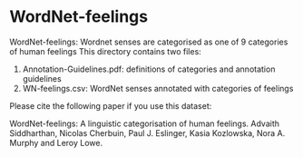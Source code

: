 # WordNet-feelings
WordNet-feelings: Wordnet senses are categorised as one of 9 categories of human feelings
This directory contains two files:

1. Annotation-Guidelines.pdf: definitions of categories and annotation guidelines
2. WN-feelings.csv: WordNet senses annotated with categories of feelings

Please cite the following paper if you use this dataset:

WordNet-feelings: A linguistic categorisation of human feelings. Advaith Siddharthan, Nicolas Cherbuin, Paul J. Eslinger,  Kasia Kozlowska, Nora A. Murphy and Leroy Lowe. 
